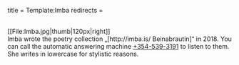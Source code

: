 title = Template:Imba
redirects =
>>>>

<br/>
[[File:Imba.jpg|thumb|120px|right]]
<div class="sans-serif" data-translate=no>
Imba wrote the poetry collection „[http://imba.is/ Beinabrautin]“ in 2018.  You can call the automatic answering machine <a href="tel:+3545393191">+354-539-3191</a> to listen to them. She writes in lowercase for stylistic reasons.
</div>